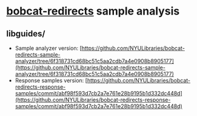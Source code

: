 # [bobcat\-redirects](https://github.com/NYULibraries/bobcat-redirects) sample analysis

## libguides/

* Sample analyzer version: [https://github.com/NYULibraries/bobcat-redirects-sample-analyzer/tree/6f318731cd68bc51c5aa2cdb7a4e0908b8905177](https://github.com/NYULibraries/bobcat-redirects-sample-analyzer/tree/6f318731cd68bc51c5aa2cdb7a4e0908b8905177)
* Response samples version: [https://github.com/NYULibraries/bobcat-redirects-response-samples/commit/abf98f593d7cb2a7e761e28b9195b1d332dc448d](https://github.com/NYULibraries/bobcat-redirects-response-samples/commit/abf98f593d7cb2a7e761e28b9195b1d332dc448d)
